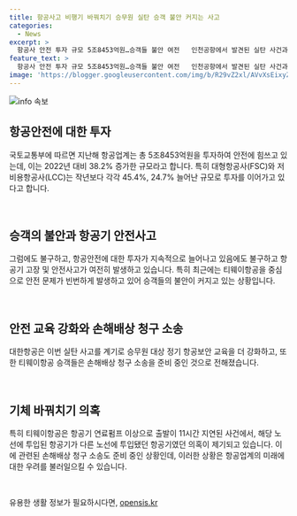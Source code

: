 ```yaml
---
title: 항공사고 비행기 바꿔치기 승무원 실탄 승객 불안 커지는 사고
categories:
  - News
excerpt: >
  항공사 안전 투자 규모 5조8453억원…승객들 불안 여전   인천공항에서 발견된 실탄 사건과 티웨이항공의 안전 문제로 인한 논란. 공시된 안전 투자 증가에도 불구, 항공업계의 노력에도 불안은 여전. 특히 티웨이항공의 안전 문제가 지적되며 여행객들의 우려가 높아지고 있다. 최근 불안한 여정을 경험한 승객들은 손해배상 청구 소송을 준비 중이라는 사실도 추가된 상황.
feature_text: >
  항공사 안전 투자 규모 5조8453억원…승객들 불안 여전   인천공항에서 발견된 실탄 사건과 티웨이항공의 안전 문제로 인한 논란. 공시된 안전 투자 증가에도 불구, 항공업계의 노력에도 불안은 여전. 특히 티웨이항공의 안전 문제가 지적되며 여행객들의 우려가 높아지고 있다. 최근 불안한 여정을 경험한 승객들은 손해배상 청구 소송을 준비 중이라는 사실도 추가된 상황.
image: 'https://blogger.googleusercontent.com/img/b/R29vZ2xl/AVvXsEixyZcFfHzMRdzZMjFBmAUKJYCLCGyLL1o632UiGVXcaFdKo_bkvkuCioo0uUKlGfBVcT3P84aROyZIXSBEx3Aw5nCQ3pTgDom1WDC4m8eifvWiAmWEEVb4x6G_l8C0QH225ldMjyaFvpxGEBGNO37VmDTDMHGhJPq73UglMfDca1-0aw/s1600/blogspot.png'
---
```


<p><img src="https://blogger.googleusercontent.com/img/b/R29vZ2xl/AVvXsEixyZcFfHzMRdzZMjFBmAUKJYCLCGyLL1o632UiGVXcaFdKo_bkvkuCioo0uUKlGfBVcT3P84aROyZIXSBEx3Aw5nCQ3pTgDom1WDC4m8eifvWiAmWEEVb4x6G_l8C0QH225ldMjyaFvpxGEBGNO37VmDTDMHGhJPq73UglMfDca1-0aw/s1600/blogspot.png" alt="info 속보" /></p>

<h2 data-ke-size="size26">항공안전에 대한 투자</h2>

<p>국토교통부에 따르면 지난해 항공업계는 총 5조8453억원을 투자하여 안전에 힘쓰고 있는데, 이는 2022년 대비 38.2% 증가한 규모라고 합니다. 특히 대형항공사(FSC)와 저비용항공사(LCC)는 작년보다 각각 45.4%, 24.7% 늘어난 규모로 투자를 이어가고 있다고 합니다.</p>

<p data-ke-size="size16">&nbsp;</p>

<h2 data-ke-size="size26">승객의 불안과 항공기 안전사고</h2>

<p>그럼에도 불구하고, 항공안전에 대한 투자가 지속적으로 늘어나고 있음에도 불구하고 항공기 고장 및 안전사고가 여전히 발생하고 있습니다. 특히 최근에는 티웨이항공을 중심으로 안전 문제가 빈번하게 발생하고 있어 승객들의 불안이 커지고 있는 상황입니다.</p>

<p data-ke-size="size16">&nbsp;</p>

<h2 data-ke-size="size26">안전 교육 강화와 손해배상 청구 소송</h2>

<p>대한항공은 이번 실탄 사고를 계기로 승무원 대상 정기 항공보안 교육을 더 강화하고, 또한 티웨이항공 승객들은 손해배상 청구 소송을 준비 중인 것으로 전해졌습니다.</p>

<p data-ke-size="size16">&nbsp;</p>

<h2 data-ke-size="size26">기체 바꿔치기 의혹</h2>

<p>특히 티웨이항공은 항공기 연료펌프 이상으로 출발이 11시간 지연된 사건에서, 해당 노선에 투입된 항공기가 다른 노선에 투입됐던 항공기였던 의혹이 제기되고 있습니다. 이에 관련된 손해배상 청구 소송도 준비 중인 상황인데, 이러한 상황은 항공업계의 미래에 대한 우려를 불러일으킬 수 있습니다.</p>

<p data-ke-size="size16">&nbsp;</p>
유용한 생활 정보가 필요하시다면, <a href="https://opensis.kr" rel="dofollow">opensis.kr</a>


